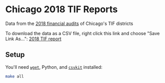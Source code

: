 # Chicago 2018 TIF Reports

Data from the [2018 financial audits](https://www.chicago.gov/city/en/depts/dcd/supp_info/district-annual-reports--2018-.html) of Chicago's TIF districts

To download the data as a CSV file, right click this link and choose "Save Link As...": [2018 TIF report](https://raw.githubusercontent.com/City-Bureau/chicago-2018-tif-reports/master/output/data.csv)

## Setup

You'll need [`wget`](https://www.gnu.org/software/wget/wget.html), Python, and [`csvkit`](https://csvkit.readthedocs.io/en/latest/) installed:

```bash
make all
```
